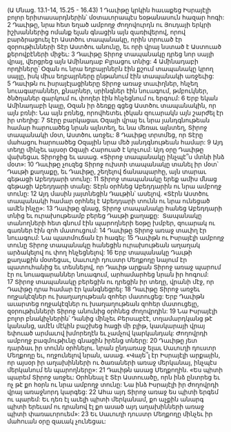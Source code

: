 (Ա Մնաց. 13.1-14, 15.25 - 16.43)
1 Դաւիթը կրկին հաւաքեց Իսրայէլի բոլոր երիտասարդներին՝ մօտաւորապէս եօթանասուն հազար հոգի: 2 Դաւիթը, նրա հետ եղած ամբողջ ժողովուրդն ու Յուդայի երկրի իշխաններից ոմանք ելան գնացին այն զառիվերով, որով բարձրացուել էր Աստծու տապանակը, որին տրուած էր զօրութիւնների Տէր Աստծու անունը, եւ որի վրայ նստած է Աստուած քերովբէների միջեւ: 3 Դաւիթը Տիրոջ տապանակը դրեց նոր սայլի վրայ, վերցրեց այն Ամինադաբ Բլրացու տնից: 4 Ամինադաբի որդիները՝ Օզան ու նրա եղբայրներն էին քշում տապանակը կրող սայլը, իսկ միւս եղբայրները ընթանում էին տապանակի առջեւից: 5 Դաւիթն ու իսրայէլացիները Տիրոջ առաջ տաւիղներ, հնչեղ նուագարաններ, քնարներ, սրինգներ էին նուագում, թմբուկներ, ծնծղաներ զարկում ու փողեր էին հնչեցնում ու երգում:
6 Երբ եկան Ամինադաբի կալը, Օզան իր ձեռքը գցեց Աստծու տապանակին, որ այն բռնի: Նա այն բռնեց, որովհետեւ լծկան զուարակն այն շարժել էր իր տեղից: 7 Տէրը բարկացաւ Օզայի վրայ եւ նրա յանդգնութեան համար հարուածեց նրան այնտեղ, եւ նա մեռաւ այնտեղ, Տիրոջ տապանակի մօտ, Աստծու առջեւ: 8 Դաւիթը տրտմեց, որ Տէրը մահացու հարուածեց Օզային նրա մեծ յանդգնութեան համար: 9 Այդ տեղը մինչեւ այսօր Օզայի Հարուած է կոչւում: Այդ օրը Դաւիթը վախեցաւ Տիրոջից եւ ասաց. «Տիրոջ տապանակը ինչպէ՞ս մտնի ինձ մօտ»: 10 Դաւիթը չուզեց Տիրոջ ուխտի տապանակը տանել իր մօտ՝ Դաւթի քաղաքը, եւ Դաւիթը, շեղելով ճանապարհը, այն տարաւ գեթացի Աբեդդարի տունը: 11 Տիրոջ տապանակը երեք ամիս մնաց գեթացի Աբեդդարի տանը: Տէրն օրհնեց Աբեդդարին ու նրա ամբողջ տունը: 12 Այդ մասին յայտնեցին Դաւթին՝ ասելով. «Տէրն Աստծու տապանակի համար օրհնել է Աբեդդարի տունն ու նրա ունեցած ամէն ինչը»:
13 Դաւիթը գնաց, Տիրոջ տապանակը հանեց Աբեդդարի տնից եւ ուրախութեամբ բերեց Դաւթի քաղաքը:  Տապանակը տանողների հետ գնում էին պարողների եօթը խմբեր, զուարակ ու գառներ էին զոհ մատուցում: 14 Դաւիթը Տիրոջ առաջ տաւիղ էր նուագում: Նա պատմուճան էր հագել: 15 Դաւիթն ու Իսրայէլի ամբողջ տունը Տիրոջ տապանակը հանեցին ուրախութեան աղաղակ արձակելով ու փող հնչեցնելով: 16 Երբ տապանակը Դաւթի քաղաքին մօտեցաւ, Սաւուղի դուստր Մեղքողը նայում էր պատուհանից եւ տեսնելով, որ Դաւիթ արքան Տիրոջ առաջ պարում էր ու նուագարաններ նուագում, արհամարհեց նրան իր հոգում: 17 Տիրոջ տապանակը բերեցին ու դրեցին իր տեղը, վրանի մէջ, որ Դաւիթը դրա համար էր կանգնեցրել: 18 Դաւիթը Տիրոջ առջեւ ողջակէզներ ու խաղաղութեան զոհեր մատուցեց: Երբ Դաւիթն աւարտեց ողջակէզներ ու խաղաղութեան զոհեր մատուցելը, զօրութիւնների Տիրոջ անունից օրհնեց ժողովրդին: 19 Նա Իսրայէլի բոլոր բնակիչներին՝ Դանից մինչեւ Բերսաբէէ, տղամարդկանց թէ կանանց, ամէն մէկին բաշխեց հացի մի բլիթ, կասկարայի վրայ եփուած արմաւով խմորեղէն եւ չամչով կարկանդակ: Ժողովրդի ամբողջ բազմութիւնը գնացին իրենց տները:
20 Դաւիթը յետ դարձաւ իր տունն օրհնելու. նրան ընդառաջ ելաւ Սաւուղի դուստր Մեղքողը եւ, ողջունելով նրան, ասաց. «Վայե՞լ էր Իսրայէլի արքային, որ այսօր իր աղախինների ու ծառաների առաջ մերկանայ, ինչպէս մերկանում են պարողները»: 21 Դաւիթն ասաց Մեղքողին. «Ես պիտի պարեմ Տիրոջ առջեւ: Օրհնեալ է Տէր Աստուածը, որն ինձ ընտրեց եւ ոչ թէ քո հօրն ու նրա ամբողջ տունը: Նա ինձ Իսրայէլի իր ժողովրդի վրայ առաջնորդ կարգեց: 22 Ահա այդ Տիրոջ առաջ ես պիտի երգեմ ու պարեմ: Եւ դեռ էլ աւելի պիտի մերկանամ, քո աչքին անարգ պիտի երեւամ ու դրանով էլ քո ասած այդ աղախինների առաջ պիտի փառաւորուեմ»: 23 Եւ Սաւուղի դուստր Մեղքողը մինչեւ իր մահուան օրը զաւակ չունեցաւ:
